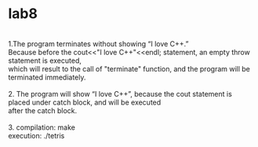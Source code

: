 # lab8
<br>1.<t>The program terminates without showing “I love C++.”
<br>  <t>Because before the cout<<"I love C++"<<endl; statement, an empty throw statement is executed, 
<br>  <t>which will result to the call of "terminate" function, and the program will be terminated immediately.
<br>
<br>2. The program will show “I love C++”, because the cout statement is placed under catch block, and will be executed 
<br>   after the catch block.
<br>
<br>3. compilation: make
<br>   execution: ./tetris
